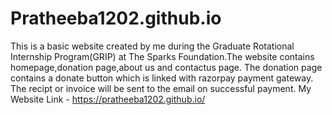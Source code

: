 # Pratheeba1202.github.io
This is a basic website created by me during the Graduate Rotational Internship Program(GRIP) at The Sparks Foundation.The website contains homepage,donation page,about us and contactus page. The donation page contains a donate button which is linked with razorpay payment gateway. The recipt or invoice will be sent to the email on successful payment.
My Website Link - https://pratheeba1202.github.io/
